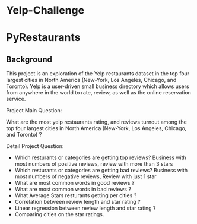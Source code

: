 # Yelp-Challenge 

# PyRestaurants

## Background

This project is an exploration of the Yelp restaurants dataset in the top four largest cities in North America (New-York, Los Angeles, Chicago, and Toronto).
Yelp is a user-driven small business directory which allows users from anywhere in the world to rate, review, as well as the online reservation service. 

Project Main Question:

What are the most yelp restaurants rating, and reviews turnout among the top four largest cities in North America (New-York, Los Angeles, Chicago, and Toronto) ?

Detail Project Question:

* Which resturants or categories are getting top reviews?  Business with most numbers of positive reviews, review with more than 3 stars
* Which resturants or categories are getting bad reviews?  Business with most numbers of negative reviews, Review with just 1 star
* What are most common words in good reviews ?
* What are most common words in bad reviews ?
* What Average Stars resturants getting per cities ?
* Correlation between review length and star rating ?
* Linear regression between review length and star rating ?
* Comparing cities on the star ratings.
